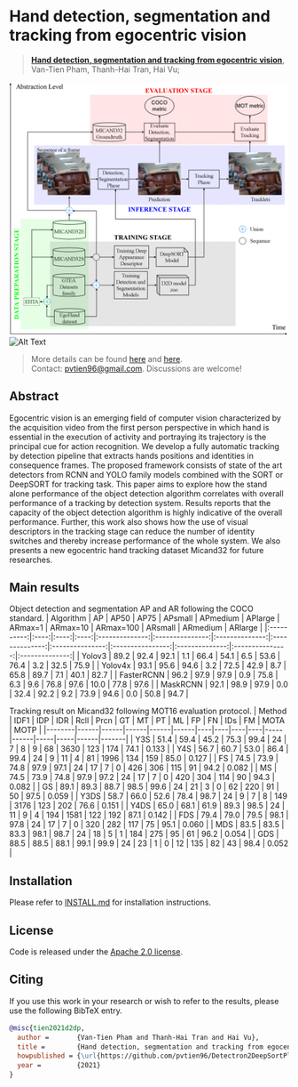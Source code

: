 # Hand detection, segmentation and tracking from egocentric vision
> [**Hand detection, segmentation and tracking from egocentric vision**](https://drive.google.com/file/d/1NBy_ycHNUJDd0zYmKa5PdgmYdfxtBrZM/view?usp=sharing),            
> Van-Tien Pham, Thanh-Hai Tran, Hai Vu;        

![](readme/proposedFramework.png)
![Alt Text](https://media.giphy.com/media/MCjhfIlUY9udz9yOuS/giphy.gif)

> More details can be found [here](https://drive.google.com/file/d/1Vtrm9ewhfSIzIgXPKQhZ0iJUg47X85cr/view?usp=sharing) and [here](https://youtube.com/playlist?list=PLWBYzJD_wkfs1yHwuUp2Gq9HGCfF5lWiF).\
> Contact: [pvtien96@gmail.com](mailto:pvtien96@gmail.com). Discussions are welcome!

## Abstract
Egocentric vision is an emerging field of computer vision characterized by the acquisition video from the first person perspective in which hand is essential in the execution of activity and portraying its trajectory is the principal cue for action recognition. We develop a fully automatic tracking by detection pipeline that extracts hands positions and identities in consequence frames. The proposed framework consists of state of the art detectors from RCNN and YOLO family models combined with the SORT or DeepSORT for tracking task. This paper aims to explore how the stand alone performance of the object detection algorithm correlates with overall performance of a tracking by detection system. Results reports that the capacity of the object detection algorithm is highly indicative of the overall performance. Further, this work also shows how the use of visual descriptors in the tracking stage can reduce the number of identity switches and thereby increase performance of the whole system. We also presents a new egocentric hand tracking dataset Micand32 for future researches.

## Main results

Object detection and segmentation AP and AR following the COCO standard.
|  Algorithm |  AP  | AP50 | AP75 | APsmall | APmedium | APlarge | ARmax=1 | ARmax=10 | ARmax=100 | ARsmall | ARmedium | ARlarge |
|:----------:|:----:|:----:|:----:|:--------------:|:---------------:|:--------------:|:--------------:|:---------------:|:----------------:|:--------------:|:---------------:|:--------------:|
|   Yolov3   | 89.2 | 92.4 | 92.1 |       1.1      |       66.4      |      54.1      |       6.5      |       53.6      |       76.4       |       3.2      |       32.5      |      75.9      |
|   Yolov4x  | 93.1 | 95.6 | 94.6 |       3.2      |       72.5      |      42.9      |       8.7      |       65.8      |       89.7       |       7.1      |       40.1      |      82.7      |
| FasterRCNN | 96.2 | 97.9 | 97.9 |       0.9      |       75.8      |       6.3      |       9.6      |       76.8      |       97.6       |      10.0      |       77.8      |      97.6      |
|  MaskRCNN  | 92.1 | 98.9 | 97.9 |       0.0      |       32.4      |      92.2      |       9.2      |       73.9      |       94.6       |       0.0      |       50.8      |      94.7      |

Tracking result on Micand32 following MOT16 evaluation protocol.
| Method | IDF1 | IDP  | IDR  | Rcll | Prcn | GT | MT | PT | ML | FP  | FN   | IDs | FM  | MOTA | MOTP  |
|--------|------|------|------|------|------|----|----|----|----|-----|------|-----|-----|------|-------|
| Y3S    | 51.4 | 59.4 | 45.2 | 75.3 | 99.4 | 24 | 7  | 8  | 9  | 68  | 3630 | 123 | 174 | 74.1 | 0.133 |
| Y4S    | 56.7 | 60.7 | 53.0 | 86.4 | 99.4 | 24 | 9  | 11 | 4  | 81  | 1996 | 134 | 159 | 85.0 | 0.127 |
| FS     | 74.5 | 73.9 | 74.8 | 97.9 | 97.1 | 24 | 17 | 7  | 0  | 426 | 306  | 115 | 91  | 94.2 | 0.082 |
| MS     | 74.5 | 73.9 | 74.8 | 97.9 | 97.2 | 24 | 17 | 7  | 0  | 420 | 304  | 114 | 90  | 94.3 | 0.082 |
| GS     | 89.1 | 89.3 | 88.7 | 98.5 | 99.6 | 24 | 21 | 3  | 0  | 62  | 220  | 91  | 50  | 97.5 | 0.059 |
| Y3DS   | 58.7 | 66.0 | 52.6 | 78.4 | 98.7 | 24 | 9  | 7  | 8  | 149 | 3176 | 123 | 202 | 76.6 | 0.151 |
| Y4DS   | 65.0 | 68.1 | 61.9 | 89.3 | 98.5 | 24 | 11 | 9  | 4  | 194 | 1581 | 122 | 192 | 87.1 | 0.142 |
| FDS    | 79.4 | 79.0 | 79.5 | 98.1 | 97.8 | 24 | 17 | 7  | 0  | 320 | 282  | 117 | 75  | 95.1 | 0.060 |
| MDS    | 83.5 | 83.5 | 83.3 | 98.1 | 98.7 | 24 | 18 | 5  | 1  | 184 | 275  | 95  | 61  | 96.2 | 0.054 |
| GDS    | 88.5 | 88.5 | 88.1 | 99.1 | 99.9 | 24 | 23 | 1  | 0  | 12  | 135  | 82  | 43  | 98.4 | 0.052 |

## Installation

Please refer to [INSTALL.md](readme/INSTALL.md) for installation instructions.

## License

Code is released under the [Apache 2.0 license](LICENSE).

## Citing

If you use this work in your research or wish to refer to the results, please use the following BibTeX entry.

```BibTeX
@misc{tien2021d2dp,
  author =       {Van-Tien Pham and Thanh-Hai Tran and Hai Vu},
  title =        {Hand detection, segmentation and tracking from egocentric vision},
  howpublished = {\url{https://github.com/pvtien96/Detectron2DeepSortPlus}},
  year =         {2021}
}
```
